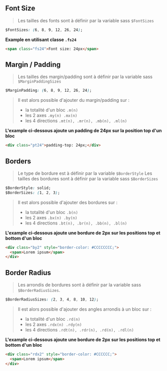 ## Font Size

> Les tailles des fonts sont à définir par la variable sass `$FontSizes`

```css
$FontSizes: (6, 8, 9, 12, 26, 24);
```

**Example en utilisant classe `.fs24`**

```html
<span class="fs24">Font size: 24px</span>
```

## Margin / Padding

> Les tailles des margin/padding sont à définir par la variable sass `$MarginPaddingSizes`

```css
$MarginPadding: (6, 8, 9, 12, 26, 24);
```

> Il est alors possible d'ajouter du margin/padding sur :
>
> - la totalité d'un bloc `.m(n)`
> - les 2 axes `.my(n) .mx(n)`
> - les 4 directions `.mt(n), .mr(n), .mb(n), .ml(n)`

**L'example ci-dessous ajoute un padding de 24px sur la position top d'un bloc**

```html
<div class="pt24">padding-top: 24px;</div>
```

## Borders

> Le type de bordure est à définir par la variable `$BorderStyle`
> Les tailles des bordures sont à définir par la variable sass `$BorderSizes`

```css
$BorderStyle: solid;
$BorderSizes: (1, 2, 3);
```

> Il est alors possible d'ajouter des bordures sur :
>
> - la totalité d'un bloc `.b(n)`
> - les 2 axes `.bx(n) .by(n)`
> - les 4 directions `.bt(n), .br(n), .bb(n), .bl(n)`

**L'example ci-dessous ajoute une bordure de 2px sur les positions top et bottom d'un bloc**

```html
<div class="by2" style="border-color: #CCCCCCCC;">
  <span>Lorem ipsum</span>
</div>
```

## Border Radius

> Les arrondis de bordures sont à définir par la variable sass `$BorderRadiusSizes`.

```css
$BorderRadiusSizes: (2, 3, 4, 8, 10, 12);
```

> Il est alors possible d'ajouter des angles arrondis à un bloc sur :
>
> - la totalité d'un bloc `.rd(n)`
> - les 2 axes `.rdx(n) .rdy(n)`
> - les 4 directions `.rdt(n), .rdr(n), .rd(n), .rdl(n)`

**L'example ci-dessous ajoute une bordure de 2px sur les positions top et bottom d'un bloc**

```html
<div class="rdx2" style="border-color: #CCCCCC;">
  <span>Lorem ipsum</span>
</div>
```
